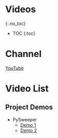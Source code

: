 # Videos
{:.no_toc}

* TOC
{:toc}

# Channel
[YouTube](https://www.youtube.com/channel/UCMj2ji-A08YlcOsVeX6-HVQ/)

# Video List
## Project Demos
* PySweeper
  * [Demo 1](https://www.youtube.com/watch?v=r56bWaF3K6E)
  * [Demo 2](https://www.youtube.com/watch?v=22VUAGYS2z0)

